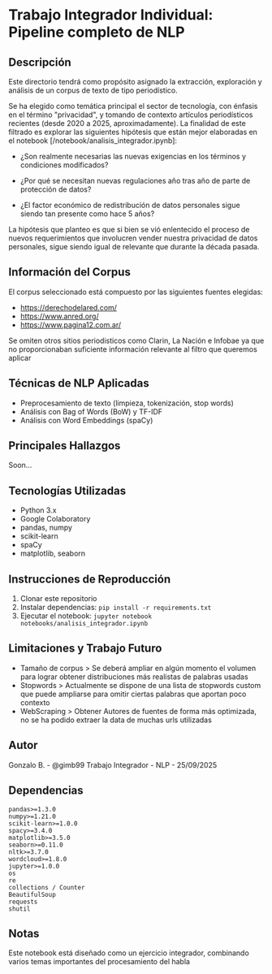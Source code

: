 # Trabajo Integrador Individual: Pipeline completo de NLP
## Descripción
Este directorio tendrá como propósito asignado la extracción, exploración y análisis de un corpus de texto de tipo periodístico.

Se ha elegido como temática principal el sector de tecnología, con énfasis en el término "privacidad", y tomando de contexto artículos periodísticos recientes (desde 2020 a 2025, aproximadamente). La finalidad de este filtrado es explorar las siguientes hipótesis que están mejor elaboradas en el notebook [/notebook/analisis_integrador.ipynb]:

* ¿Son realmente necesarias las nuevas exigencias en los términos y condiciones modificados?

* ¿Por qué se necesitan nuevas regulaciones año tras año de parte de protección de datos?

* ¿El factor económico de redistribución de datos personales sigue siendo tan presente como hace 5 años?

La hipótesis que planteo es que si bien se vió enlentecido el proceso de nuevos requerimientos que involucren vender nuestra privacidad de datos personales, sigue siendo igual de relevante que durante la década pasada.

## Información del Corpus
El corpus seleccionado está compuesto por las siguientes fuentes elegidas:

* https://derechodelared.com/
* https://www.anred.org/
* https://www.pagina12.com.ar/

Se omiten otros sitios periodisticos como Clarin, La Nación e Infobae ya que no proporcionaban suficiente información relevante al filtro que queremos aplicar

## Técnicas de NLP Aplicadas
- Preprocesamiento de texto (limpieza, tokenización, stop words)
- Análisis con Bag of Words (BoW) y TF-IDF
- Análisis con Word Embeddings (spaCy)

## Principales Hallazgos
Soon...

## Tecnologías Utilizadas
- Python 3.x
- Google Colaboratory
- pandas, numpy
- scikit-learn
- spaCy
- matplotlib, seaborn

## Instrucciones de Reproducción
1. Clonar este repositorio
2. Instalar dependencias: `pip install -r requirements.txt`
3. Ejecutar el notebook: `jupyter notebook notebooks/analisis_integrador.ipynb`

## Limitaciones y Trabajo Futuro
- Tamaño de corpus > Se deberá ampliar en algún momento el volumen para lograr obtener distribuciones más realistas de palabras usadas
- Stopwords > Actualmente se dispone de una lista de stopwords custom que puede ampliarse para omitir ciertas palabras que aportan poco contexto
- WebScraping > Obtener Autores de fuentes de forma más optimizada, no se ha podido extraer la data de muchas urls utilizadas

## Autor
Gonzalo B. - @gimb99
Trabajo Integrador - NLP - 25/09/2025

## Dependencias

```
pandas>=1.3.0
numpy>=1.21.0
scikit-learn>=1.0.0
spacy>=3.4.0
matplotlib>=3.5.0
seaborn>=0.11.0
nltk>=3.7.0
wordcloud>=1.8.0
jupyter>=1.0.0
os
re
collections / Counter
BeautifulSoup
requests
shutil
```

## Notas
Este notebook está diseñado como un ejercicio integrador, combinando varios temas importantes del procesamiento del habla


